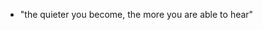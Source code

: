 - "the quieter you become, the more you are able to hear"
<!---
SettStar/SettStar is a ✨ special ✨ repository because its `README.md` (this file) appears on your GitHub profile.
You can click the Preview link to take a look at your changes.
--->
